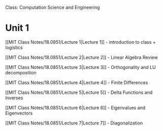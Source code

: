 Class: Computation Science and Engineering
# Unit 1
[[MIT Class Notes/18.0851/Lecture 1|Lecture 1]] - introduction to class + logistics

[[MIT Class Notes/18.0851/Lecture 2|Lecture 2]] - Linear Algebra Review

[[MIT Class Notes/18.0851/Lecture 3|Lecture 3]] - Orthogonality and LU decomposition

[[MIT Class Notes/18.0851/Lecture 4|Lecture 4]] - Finite Differences

[[MIT Class Notes/18.0851/Lecture 5|Lecture 5]] - Delta Functions and Inverses

[[MIT Class Notes/18.0851/Lecture 6|Lecture 6]] - Eigenvalues and Eigenvectors

[[MIT Class Notes/18.0851/Lecture 7|Lecture 7]] - Diagonalization